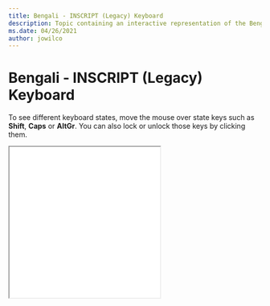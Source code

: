 ```yaml
--- 
title: Bengali - INSCRIPT (Legacy) Keyboard 
description: Topic containing an interactive representation of the Bengali - INSCRIPT (Legacy) Keyboard 
ms.date: 04/26/2021 
author: jowilco 
--- 
```

 
# Bengali - INSCRIPT (Legacy) Keyboard 
 
To see different keyboard states, move the mouse over state keys such as **Shift**, **Caps** or **AltGr**. You can also lock or unlock those keys by clicking them. 
 
<iframe src="kbdinbe1.html" height="300"></iframe> 
